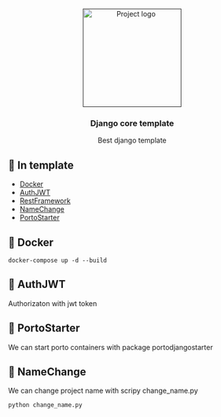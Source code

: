 <p align="center">
  <a href="" rel="noopener">
 <img width=200px height=200px src="https://i.imgur.com/6wj0hh6.jpg" alt="Project logo"></a>
</p>

<h3 align="center">Django core template</h3>

<p align="center">Best django template
    <br> 
</p>

## 📝 In template

- [Docker](#docker)
- [AuthJWT](#jwt)
- [RestFramework](#rest)
- [NameChange](#NameChange)
- [PortoStarter](#PortoStarter)

## 🧐 Docker <a name = "docker"></a>

```docker
docker-compose up -d --build
```

## 🤠 AuthJWT <a name = "jwt"></a>

Authorizaton with jwt token


## 🙆 PortoStarter <a name = "PortoStarter"></a>

We can start porto containers with package portodjangostarter


## 🐨 NameChange  <a name = "NameChange"></a>

We can change project name with scripy change_name.py

```docker
python change_name.py
```







